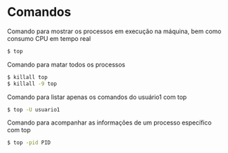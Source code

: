 # Comandos

Comando para mostrar os processos em execução na máquina, bem como consumo CPU em tempo real
```sh
$ top
```

Comando para matar todos os processos 
```sh
$ killall top
$ killall -9 top
```

Comando para listar apenas os comandos do usuário1 com top
```sh
$ top -U usuario1
```

Comando para acompanhar as informações de um processo específico com top
```sh
$ top -pid PID
```